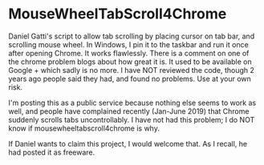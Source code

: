 # MouseWheelTabScroll4Chrome
Daniel Gatti's script to allow tab scrolling by placing cursor on tab bar, and scrolling mouse wheel.
In Windows, I pin it to the taskbar and run it once after opening Chrome. It works flawlessly.  There is a comment on one of the chrome problem blogs about how great it is.  It used to be available on Google + which sadly is no more. I have NOT reviewed the code, though 2 years ago people said they had, and found no problems.  Use at your own risk.

I'm posting this as a public service because nothing else seems to work as well, and people have complained recently (Jan-June 2019) that Chrome suddenly scrolls tabs uncontrollably.  I have not had this problem; I do NOT know if mousewheeltabscroll4chrome is why. 

If Daniel wants to claim this project, I would welcome that.  As I recall, he had posted it as freeware. 
